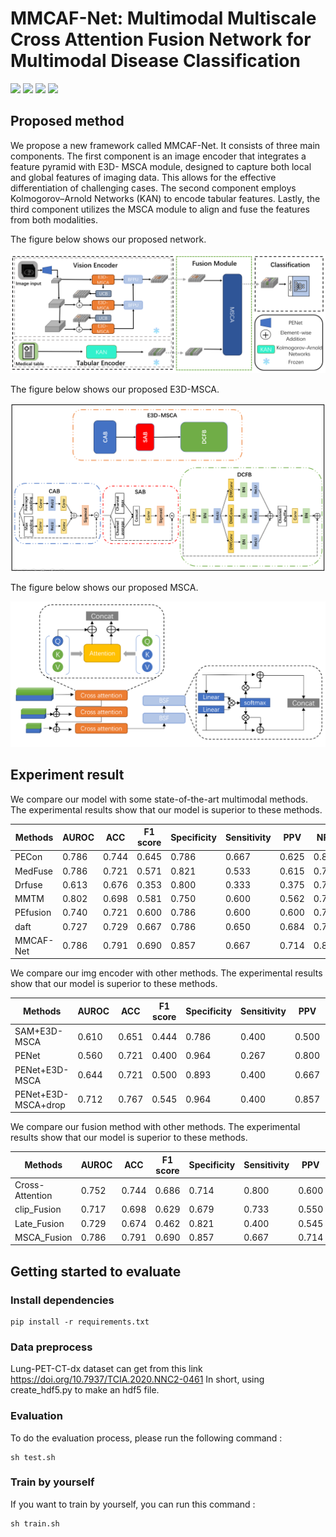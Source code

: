 # MMCAF-Net: Multimodal Multiscale Cross Attention Fusion Network for Multimodal Disease Classification

![](https://img.shields.io/badge/-Github-181717?style=flat-square&logo=Github&logoColor=FFFFFF)
![](https://img.shields.io/badge/-Awesome-FC60A8?style=flat-square&logo=Awesome&logoColor=FFFFFF)
![](https://img.shields.io/badge/-Python-3776AB?style=flat-square&logo=Python&logoColor=FFFFFF)
![](https://img.shields.io/badge/-Pytorch-EE4C2C?style=flat-square&logo=Pytorch&logoColor=FFFFFF)


## Proposed method
We propose a new framework called MMCAF-Net. It consists of three main components. The first component is an image encoder that integrates a feature pyramid with E3D-
MSCA module, designed to capture both local and global features of imaging data. This allows for the effective differentiation of challenging cases. The second component employs Kolmogorov–Arnold Networks (KAN) to encode tabular features. Lastly, the third component utilizes the MSCA module to align and fuse the features from both modalities.

The figure below shows our proposed network.

![image](images/main.png)

The figure below shows our proposed E3D-MSCA.

![image](images/E3D-MSCA.png)

The figure below shows our proposed MSCA.

![image](images/MSCA.png)

## Experiment result
   We compare our model with some state-of-the-art multimodal methods. The experimental results show that our model is superior to these methods.
<table>
<thead>
  <tr>
    <th>Methods</th>
    <th>AUROC</th>
    <th>ACC</th>
    <th>F1 score</th>
    <th>Specificity</th>
    <th>Sensitivity</th>
    <th>PPV</th>
    <th>NPV</th>
  </tr>
</thead>
<tbody>
  <tr>
    <td>PECon</td>
    <td>0.786</td>
    <td>0.744</td>
    <td>0.645</td>
    <td>0.786</td>
    <td>0.667</td>
    <td>0.625</td>
    <td>0.815</td>
  </tr>
  <tr>
    <td>MedFuse</td>
    <td>0.786</td>
    <td>0.721</td>
    <td>0.571</td>
    <td>0.821</td>
    <td>0.533</td>
    <td>0.615</td>
    <td>0.767</td>
  </tr>
  <tr>
    <td>Drfuse</td>
    <td>0.613</td>
    <td>0.676</td>
    <td>0.353</td>
    <td>0.800</td>
    <td>0.333</td>
    <td>0.375</td>
    <td>0.769</td>
  </tr>
  <tr>
    <td>MMTM</td>
    <td>0.802</td>
    <td>0.698</td>
    <td>0.581</td>
    <td>0.750</td>
    <td>0.600</td>
    <td>0.562</td>
    <td>0.778</td>
  </tr>
  <tr>
    <td>PEfusion</td>
    <td>0.740</td>
    <td>0.721</td>
    <td>0.600</td>
    <td>0.786</td>
    <td>0.600</td>
    <td>0.600</td>
    <td>0.786</td>
  </tr>
  <tr>
    <td>daft</td>
    <td>0.727</td>
    <td>0.729</td>
    <td>0.667</td>
    <td>0.786</td>
    <td>0.650</td>
    <td>0.684</td>
    <td>0.759</td>
  </tr>
  <tr>
    <td>MMCAF-Net</td>
    <td>0.786</td>
    <td>0.791</td>
    <td>0.690</td>
    <td>0.857</td>
    <td>0.667</td>
    <td>0.714</td>
    <td>0.828</td>
  </tr>
</tbody>
</table>

We compare our img encoder with other methods. The experimental results show that our model is superior to these methods.
<table>
<thead>
  <tr>
    <th>Methods</th>
    <th>AUROC</th>
    <th>ACC</th>
    <th>F1 score</th>
    <th>Specificity</th>
    <th>Sensitivity</th>
    <th>PPV</th>
    <th>NPV</th>
  </tr>
</thead>
<tbody>
  <tr>
    <td>SAM+E3D-MSCA</td>
    <td>0.610</td>
    <td>0.651</td>
    <td>0.444</td>
    <td>0.786</td>
    <td>0.400</td>
    <td>0.500</td>
    <td>0.710</td>
  </tr>
  <tr>
    <td>PENet</td>
    <td>0.560</td>
    <td>0.721</td>
    <td>0.400</td>
    <td>0.964</td>
    <td>0.267</td>
    <td>0.800</td>
    <td>0.711</td>
  </tr>
  <tr>
    <td>PENet+E3D-MSCA</td>
    <td>0.644</td>
    <td>0.721</td>
    <td>0.500</td>
    <td>0.893</td>
    <td>0.400</td>
    <td>0.667</td>
    <td>0.735</td>
  </tr>
  <tr>
    <td>PENet+E3D-MSCA+drop</td>
    <td>0.712</td>
    <td>0.767</td>
    <td>0.545</td>
    <td>0.964</td>
    <td>0.400</td>
    <td>0.857</td>
    <td>0.857</td>
  </tr>
</tbody>
</table>

We compare our fusion method with other methods. The experimental results show that our model is superior to these methods.
<table>
<thead>
  <tr>
    <th>Methods</th>
    <th>AUROC</th>
    <th>ACC</th>
    <th>F1 score</th>
    <th>Specificity</th>
    <th>Sensitivity</th>
    <th>PPV</th>
    <th>NPV</th>
  </tr>
</thead>
<tbody>
  <tr>
    <td>Cross-Attention</td>
    <td>0.752</td>
    <td>0.744</td>
    <td>0.686</td>
    <td>0.714</td>
    <td>0.800</td>
    <td>0.600</td>
    <td>0.870</td>
  </tr>
  <tr>
    <td>clip_Fusion</td>
    <td>0.717</td>
    <td>0.698</td>
    <td>0.629</td>
    <td>0.679</td>
    <td>0.733</td>
    <td>0.550</td>
    <td>0.826</td>
  </tr>
  <tr>
    <td>Late_Fusion</td>
    <td>0.729</td>
    <td>0.674</td>
    <td>0.462</td>
    <td>0.821</td>
    <td>0.400</td>
    <td>0.545</td>
    <td>0.719</td>
  </tr>
  <tr>
    <td>MSCA_Fusion</td>
    <td>0.786</td>
    <td>0.791</td>
    <td>0.690</td>
    <td>0.857</td>
    <td>0.667</td>
    <td>0.714</td>
    <td>0.828</td>
  </tr>
</tbody>
</table>

## Getting started to evaluate
### Install dependencies
```
pip install -r requirements.txt
```

### Data preprocess
Lung-PET-CT-dx dataset can get from this link https://doi.org/10.7937/TCIA.2020.NNC2-0461
In short, using create_hdf5.py to make an hdf5 file.

### Evaluation
To do the evaluation process, please run the following command :
```
sh test.sh
```

### Train by yourself
If you want to train by yourself, you can run this command :
```
sh train.sh
```
